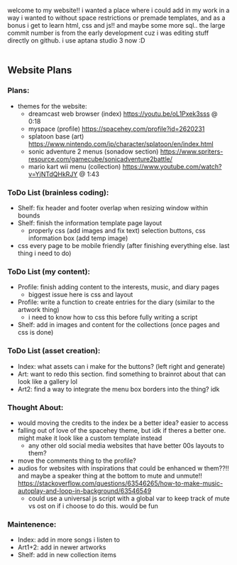 welcome to my website!! i wanted a place where i could add in my work in a way i wanted to without space restrictions or premade templates, and as a bonus i get to learn html, css and js!! and maybe some more sql..
the large commit number is from the early development cuz i was editing stuff directly on github. i use aptana studio 3 now :D
<br /><br />
## Website Plans
### Plans:
- themes for the website:
  - dreamcast web browser (index) https://youtu.be/oL1Pxek3sss @ 0:18
  - myspace (profile) https://spacehey.com/profile?id=2620231
  - splatoon base (art) https://www.nintendo.com/jp/character/splatoon/en/index.html
  - sonic adventure 2 menus (sonadow section) https://www.spriters-resource.com/gamecube/sonicadventure2battle/
  - mario kart wii menu (collection) https://www.youtube.com/watch?v=YjNTdQHkRJY @ 1:43

### ToDo List (brainless coding):
- Shelf: fix header and footer overlap when resizing window within bounds
- Shelf: finish the information template page layout
  - properly css (add images and fix text) selection buttons, css information box (add temp image)
- css every page to be mobile friendly (after finishing everything else. last thing i need to do)

### ToDo List (my content):
- Profile: finish adding content to the interests, music, and diary pages
  - biggest issue here is css and layout
- Profile: write a function to create entries for the diary (similar to the artwork thing)
  - i need to know how to css this before fully writing a script
- Shelf: add in images and content for the collections (once pages and css is done)

### ToDo List (asset creation):
- Index: what assets can i make for the buttons? (left right and generate)
- Art: want to redo this section. find something to brainrot about that can look like a gallery lol
- Art2: find a way to integrate the menu box borders into the thing? idk

### Thought About:
- would moving the credits to the index be a better idea? easier to access
- falling out of love of the spacehey theme, but idk if theres a better one. might make it look like a custom template instead
  - any other old social media websites that have better 00s layouts to them?
- move the comments thing to the profile?
- audios for websites with inspirations that could be enhanced w them??!! and maybe a speaker thing at the bottom to mute and unmute!! https://stackoverflow.com/questions/63546265/how-to-make-music-autoplay-and-loop-in-background/63546549
  - could use a universal js script with a global var to keep track of mute vs ost on if i choose to do this. would be fun

### Maintenence:
- Index: add in more songs i listen to
- Art1+2: add in newer artworks
- Shelf: add in new collection items
